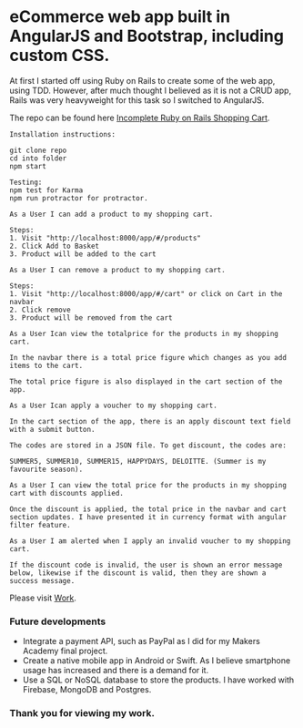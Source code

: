 # eCommerce web app built in AngularJS and Bootstrap, including custom CSS.

At first I started off using Ruby on Rails to create some of the web app, using TDD. However, after much thought I believed as it is not a CRUD app, Rails was very heavyweight for this task so I switched to AngularJS.

The repo can be found here [Incomplete Ruby on Rails Shopping Cart](https://github.com/MahmudH/shopping_cart).

```
Installation instructions:

git clone repo
cd into folder
npm start

Testing:
npm test for Karma
npm run protractor for protractor.
```

```
As a User I can add a product to my shopping cart.

Steps:
1. Visit "http://localhost:8000/app/#/products"
2. Click Add to Basket
3. Product will be added to the cart
```

```
As a User I can remove a product to my shopping cart.

Steps:
1. Visit "http://localhost:8000/app/#/cart" or click on Cart in the navbar
2. Click remove
3. Product will be removed from the cart
```

```
As a User Ican view the totalprice for the products in my shopping cart.

In the navbar there is a total price figure which changes as you add items to the cart.

The total price figure is also displayed in the cart section of the app.
```

```
As a User Ican apply a voucher to my shopping cart.

In the cart section of the app, there is an apply discount text field with a submit button.

The codes are stored in a JSON file. To get discount, the codes are:

SUMMER5, SUMMER10, SUMMER15, HAPPYDAYS, DELOITTE. (Summer is my favourite season).
```

```
As a User I can view the total price for the products in my shopping cart with discounts applied.

Once the discount is applied, the total price in the navbar and cart section updates. I have presented it in currency format with angular filter feature.
```

```
As a User I am alerted when I apply an invalid voucher to my shopping cart.

If the discount code is invalid, the user is shown an error message below, likewise if the discount is valid, then they are shown a success message.
```

Please visit [Work](http://deloitte-digital.herokuapp.com/).

### Future developments
* Integrate a payment API, such as PayPal as I did for my Makers Academy final project.
* Create a native mobile app in Android or Swift. As I believe smartphone usage has increased and there is a demand for it.
* Use a SQL or NoSQL database to store the products. I have worked with Firebase, MongoDB and Postgres.

### Thank you for viewing my work.
